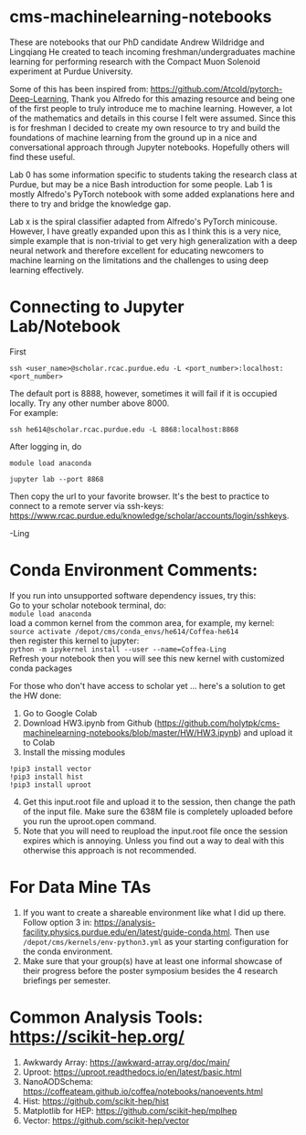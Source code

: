 # cms-machinelearning-notebooks
These are notebooks that our PhD candidate Andrew Wildridge and Lingqiang He created to teach incoming freshman/undergraduates machine learning for performing research with the Compact Muon Solenoid experiment at Purdue University. 

Some of this has been inspired from: https://github.com/Atcold/pytorch-Deep-Learning, Thank you Alfredo for this amazing resource and being one of the first people to truly introduce me to machine learning. However, a lot of the mathematics and details in this course I felt were assumed. Since this is for freshman I decided to create my own resource to try and build the foundations of machine learning from the ground up in a nice and conversational approach through Jupyter notebooks. Hopefully others will find these useful.

Lab 0 has some information specific to students taking the research class at Purdue, but may be a nice Bash introduction for some people. 
Lab 1 is mostly Alfredo's PyTorch notebook with some added explanations here and there to try and bridge the knowledge gap.

Lab x is the spiral classifier adapted from Alfredo's PyTorch minicouse. However, I have greatly expanded upon this as I think this is a very nice, simple example that is non-trivial to get very high generalization with a deep neural network and therefore excellent for educating newcomers to machine learning on the limitations and the challenges to using deep learning effectively.

# Connecting to Jupyter Lab/Notebook
First <br>
```
ssh <user_name>@scholar.rcac.purdue.edu -L <port_number>:localhost:<port_number>
```
The default port is 8888, however, sometimes it will fail if it is occupied locally. Try any other number above 8000. <br>
For example:
```
ssh he614@scholar.rcac.purdue.edu -L 8868:localhost:8868
```

After logging in, do <br>
```
module load anaconda
```
```
jupyter lab --port 8868
```
Then copy the url to your favorite browser. It's the best to practice to connect to a remote server via ssh-keys: https://www.rcac.purdue.edu/knowledge/scholar/accounts/login/sshkeys. <br>

-Ling 

# Conda Environment Comments:

If you run into unsupported software dependency issues, try this: <br>
Go to your scholar notebook terminal, do: <br>
```module load anaconda``` <br>
load a common kernel from the common area, for example, my kernel: <br>
```source activate /depot/cms/conda_envs/he614/Coffea-he614``` <br>
then register this kernel to jupyter: <br>
```python -m ipykernel install --user --name=Coffea-Ling``` <br>
Refresh your notebook then you will see this new kernel with customized conda packages <br>

For those who don't have access to scholar yet ... here's a solution to get the HW done: <br>
1. Go to Google Colab <br>
2. Download HW3.ipynb from Github (https://github.com/holytpk/cms-machinelearning-notebooks/blob/master/HW/HW3.ipynb) and upload it to Colab <br>
3. Install the missing modules <br>
```
!pip3 install vector
!pip3 install hist
!pip3 install uproot
```
4. Get this input.root file and upload it to the session, then change the path of the input file. Make sure the 638M file is completely uploaded before you run the uproot.open command.
5. Note that you will need to reupload the input.root file once the session expires which is annoying. Unless you find out a way to deal with this otherwise this approach is not recommended. 

# For Data Mine TAs
1. If you want to create a shareable environment like what I did up there. Follow option 3 in: https://analysis-facility.physics.purdue.edu/en/latest/guide-conda.html. Then use `/depot/cms/kernels/env-python3.yml` as your starting configuration for the conda environment.  
2. Make sure that your group(s) have at least one informal showcase of their progress before the poster symposium besides the 4 research briefings per semester. 

# Common Analysis Tools: https://scikit-hep.org/
1. Awkwardy Array: https://awkward-array.org/doc/main/
2. Uproot: https://uproot.readthedocs.io/en/latest/basic.html
3. NanoAODSchema: https://coffeateam.github.io/coffea/notebooks/nanoevents.html
4. Hist: https://github.com/scikit-hep/hist
5. Matplotlib for HEP: https://github.com/scikit-hep/mplhep
6. Vector: https://github.com/scikit-hep/vector